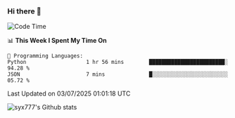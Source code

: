 ### Hi there 👋

<!--
**syx777/syx777** is a ✨ _special_ ✨ repository because its `README.md` (this file) appears on your GitHub profile.

Here are some ideas to get you started:

- 🔭 I’m currently working on ...
- 🌱 I’m currently learning ...
- 👯 I’m looking to collaborate on ...
- 🤔 I’m looking for help with ...
- 💬 Ask me about ...
- 📫 How to reach me: ...
- 😄 Pronouns: ...
- ⚡ Fun fact: ...
-->
<!--START_SECTION:waka-->
![Code Time](http://img.shields.io/badge/Code%20Time-362%20hrs%2015%20mins-blue)

📊 **This Week I Spent My Time On** 

```text
💬 Programming Languages: 
Python                   1 hr 56 mins        ████████████████████████░   94.28 % 
JSON                     7 mins              █░░░░░░░░░░░░░░░░░░░░░░░░   05.72 % 
```


 Last Updated on 03/07/2025 01:01:18 UTC
<!--END_SECTION:waka-->

![syx777's Github stats](https://github-readme-stats-syx777.vercel.app/api?username=syx777&show_icons=true&count_private=true)
